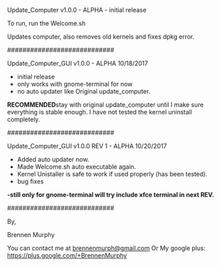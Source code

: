 Update_Computer v1.0.0 - ALPHA - initial release

To run, run the Welcome.sh

Updates computer, also removes old kernels and fixes dpkg error.


############################

Update_Computer_GUI v1.0.0 - ALPHA
10/18/2017 

- initial release
- only works with gnome-terminal for now
- no auto updater like Original update_computer.

**RECOMMENDED**stay with original update_computer until I make sure everything is stable enough.
I have not tested the kernel uninstall completely.

############################


Update_Computer_GUI v1.0.0 REV 1 - ALPHA
10/20/2017

- Added auto updater now.
- Made Welcome.sh auto executable again.
- Kernel Unistaller is safe to work if used properly (has been tested).
- bug fixes

**-still only for gnome-terminal will try include xfce terminal in next REV.**


############################

By,


Brennen Murphy


You can contact me at brennenmurph@gmail.com
	Or
My google plus: https://plus.google.com/+BrennenMurphy
